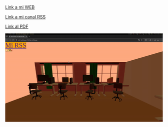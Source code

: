 [Link a mi WEB](https://deft-bubblegum-f650ba.netlify.app)

[Link a mi canal RSS](https://deft-bubblegum-f650ba.netlify.app/rss.xml)

[Link al PDF](https://github.com/tuesta/tema17-rss/blob/main/TuestaAscoyVictor_Tema17_RSS.pdf)

![RSS](https://github.com/tuesta/tema17-rss/blob/main/rss.gif)
